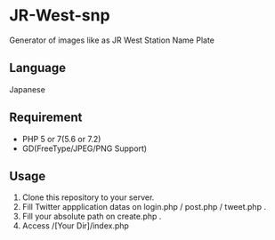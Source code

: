 # JR-West-snp
Generator of images like as JR West Station Name Plate

## Language
Japanese

## Requirement
+ PHP 5 or 7(5.6 or 7.2)
+ GD(FreeType/JPEG/PNG Support)

## Usage
1. Clone this repository to your server.
1. Fill Twitter appplication datas on login.php / post.php / tweet.php .
1. Fill your absolute path on create.php .
1. Access /[Your Dir]/index.php

